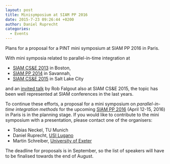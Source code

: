 ```yaml
---
layout: post
title: Minisymposium at SIAM PP 2016
date: 2015-7-23 09:26:44 +0200
author: Daniel Ruprecht
categories:
  - Events
---
```

Plans for a proposal for a PINT mini symposium at SIAM PP 2016 in Paris.

<!--more-->
With mini symposia related to parallel-in-time integration at

- [SIAM CS&E 2013](http://meetings.siam.org/sess/dsp_programsess.cfm?SESSIONCODE=15471) in Boston, 
- [SIAM PP 2014](http://meetings.siam.org/sess/dsp_programsess.cfm?SESSIONCODE=17906) in Savannah, 
- [SIAM CS&E 2015](http://meetings.siam.org/sess/dsp_programsess.cfm?SESSIONCODE=19996) in Salt Lake City 

and an [invited talk](https://www.pathlms.com/siam/courses/1043/sections/1256) by Rob Falgout also at SIAM CS&E 2015,
the topic has been well represented at SIAM conferences in the last years.

To continue these efforts, a proposal for a mini symposium on *parallel-in-time integration methods* for the upcoming
[SIAM PP 2016](http://www.siam.org/meetings/pp16/) (April 12-15, 2016) in Paris is in the planning stage.
If you would like to contribute to the mini symposium with a presentation, please contact one of the organisers:

- Tobias Neckel, TU Munich
- Daniel Ruprecht, [USI Lugano](/groups/usi.html)
- Martin Schreiber, [University of Exeter](http://www.parallelintime.org/groups/uoe.html)

The deadline for proposals is in September, so the list of speakers will have to be finalised towards the end of August.
